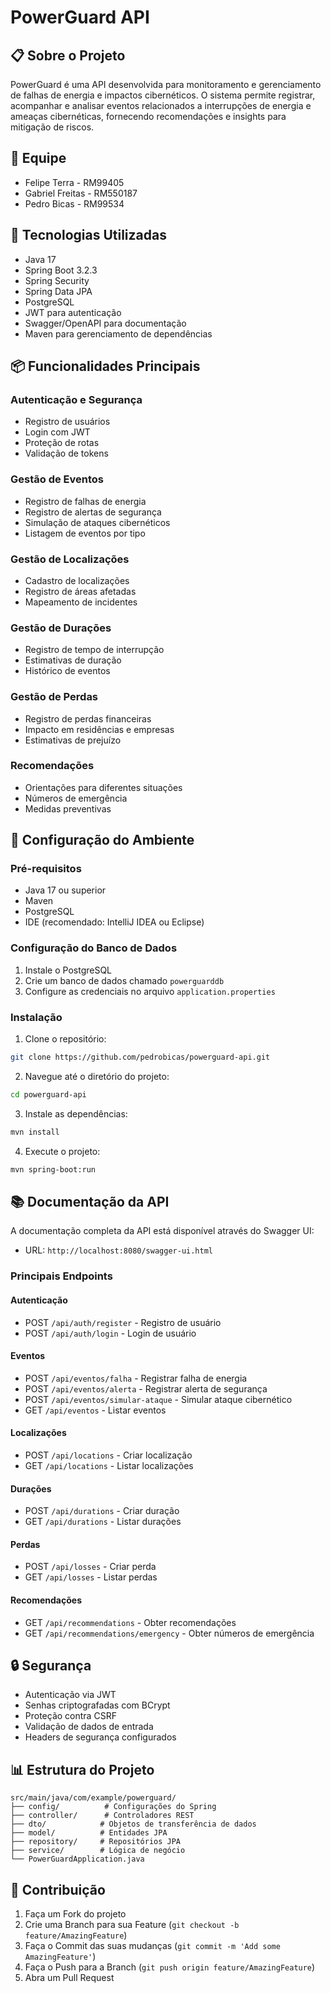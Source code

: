 # PowerGuard API

## 📋 Sobre o Projeto
PowerGuard é uma API desenvolvida para monitoramento e gerenciamento de falhas de energia e impactos cibernéticos. O sistema permite registrar, acompanhar e analisar eventos relacionados a interrupções de energia e ameaças cibernéticas, fornecendo recomendações e insights para mitigação de riscos.

## 👥 Equipe
- Felipe Terra - RM99405
- Gabriel Freitas - RM550187
- Pedro Bicas - RM99534

## 🚀 Tecnologias Utilizadas
- Java 17
- Spring Boot 3.2.3
- Spring Security
- Spring Data JPA
- PostgreSQL
- JWT para autenticação
- Swagger/OpenAPI para documentação
- Maven para gerenciamento de dependências

## 📦 Funcionalidades Principais

### Autenticação e Segurança
- Registro de usuários
- Login com JWT
- Proteção de rotas
- Validação de tokens

### Gestão de Eventos
- Registro de falhas de energia
- Registro de alertas de segurança
- Simulação de ataques cibernéticos
- Listagem de eventos por tipo

### Gestão de Localizações
- Cadastro de localizações
- Registro de áreas afetadas
- Mapeamento de incidentes

### Gestão de Durações
- Registro de tempo de interrupção
- Estimativas de duração
- Histórico de eventos

### Gestão de Perdas
- Registro de perdas financeiras
- Impacto em residências e empresas
- Estimativas de prejuízo

### Recomendações
- Orientações para diferentes situações
- Números de emergência
- Medidas preventivas

## 🔧 Configuração do Ambiente

### Pré-requisitos
- Java 17 ou superior
- Maven
- PostgreSQL
- IDE (recomendado: IntelliJ IDEA ou Eclipse)

### Configuração do Banco de Dados
1. Instale o PostgreSQL
2. Crie um banco de dados chamado `powerguarddb`
3. Configure as credenciais no arquivo `application.properties`

### Instalação
1. Clone o repositório:
```bash
git clone https://github.com/pedrobicas/powerguard-api.git
```

2. Navegue até o diretório do projeto:
```bash
cd powerguard-api
```

3. Instale as dependências:
```bash
mvn install
```

4. Execute o projeto:
```bash
mvn spring-boot:run
```

## 📚 Documentação da API
A documentação completa da API está disponível através do Swagger UI:
- URL: `http://localhost:8080/swagger-ui.html`

### Principais Endpoints

#### Autenticação
- POST `/api/auth/register` - Registro de usuário
- POST `/api/auth/login` - Login de usuário

#### Eventos
- POST `/api/eventos/falha` - Registrar falha de energia
- POST `/api/eventos/alerta` - Registrar alerta de segurança
- POST `/api/eventos/simular-ataque` - Simular ataque cibernético
- GET `/api/eventos` - Listar eventos

#### Localizações
- POST `/api/locations` - Criar localização
- GET `/api/locations` - Listar localizações

#### Durações
- POST `/api/durations` - Criar duração
- GET `/api/durations` - Listar durações

#### Perdas
- POST `/api/losses` - Criar perda
- GET `/api/losses` - Listar perdas

#### Recomendações
- GET `/api/recommendations` - Obter recomendações
- GET `/api/recommendations/emergency` - Obter números de emergência

## 🔒 Segurança
- Autenticação via JWT
- Senhas criptografadas com BCrypt
- Proteção contra CSRF
- Validação de dados de entrada
- Headers de segurança configurados

## 📊 Estrutura do Projeto
```
src/main/java/com/example/powerguard/
├── config/          # Configurações do Spring
├── controller/      # Controladores REST
├── dto/            # Objetos de transferência de dados
├── model/          # Entidades JPA
├── repository/     # Repositórios JPA
├── service/        # Lógica de negócio
└── PowerGuardApplication.java
```

## 🤝 Contribuição
1. Faça um Fork do projeto
2. Crie uma Branch para sua Feature (`git checkout -b feature/AmazingFeature`)
3. Faça o Commit das suas mudanças (`git commit -m 'Add some AmazingFeature'`)
4. Faça o Push para a Branch (`git push origin feature/AmazingFeature`)
5. Abra um Pull Request